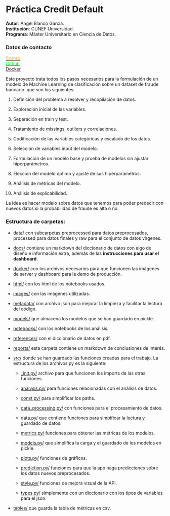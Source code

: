 # **Práctica Credit Default**

**Autor**: Ángel Blanco García.  
**Institución**: CUNEF Universidad.  
**Programa**: Máster Universitario en Ciencia de Datos.  

### **Datos de contacto**
[<font color='orange'>Correo</font>](angel.blanco@cunef.edu)  
[<font color='lime'>Github</font>](https://github.com/angelblancog/credit_default)  
[Docker](https://hub.docker.com/u/angelbg34)

Este proyecto trata todos los pasos necesarios para la formulación de un modelo de Machine Learning de clasificación sobre un dataset de fraude bancario. que son los siguientes:

1. Definición del problema a resolver y recopilación de datos.

2. Exploración inicial de las variables.

3. Separación en train y test.

4. Tratamiento de missings, outliers y correlaciones.

5. Codificación de las variables categóricas y escalado de los datos.

6. Selección de variables input del modelo.

7. Formulación de un modelo base y prueba de modelos sin ajustar hiperparámetros.

8. Elección del modelo óptimo y ajuste de sus hiperparámetros.

9. Análisis de métricas del modelo.

10. Análisis de explicabilidad.

La idea es hacer modelo sobre datos que tenemos para poder predecir con nuevos datos si la probabilidad de fraude es alta o no.


### **Estructura de carpetas:**

- [data/](data) con subcarpetas preprocessed para datos preprocesados, processed para datos finales y raw para el conjunto de datos vírgenes.

- [docs/](docs) contiene un markdown del diccionario de datos con algo de diseño e información extra, además de las **instrucciones para usar el dashboard**.

- [docker/](docker) con los archivos necesarios para que funcionen las imágenes de server y dashboard para la demo de producción.

- [html/](html) con los html de los notebooks usados.

- [images/](images) con las imágenes utilizadas.

- [metadata/](metadata) con archivo json para mejorar la limpieza y facilitar la lectura del código. 

- [models/](models) que almacena los modelos que se han guardado en pickle.

- [notebooks/](notebooks) con los notebooks de los análisis.

- [references/](references) con el diccionario de datos en pdf.

- [reports/](reports) esta carpeta contiene un markdown de conclusiones de interés.

- [src/](src) donde se han guardado las funciones creadas para el trabajo. La estructura de los archivos py es la siguiente:

   - [_init.py/](src/__init__.py) archivo para que funcionen los imports de las otras funciones.

   - [analysis.py/](src/analysis.py) para funciones relacionadas con el análisis de datos.

   - [const.py/](src/const.py) para simplificar los paths.

   - [data_processing.py/](src/data_processing.py) con funciones para el procesamiento de datos.

   - [data.py/](src/data.py) que contiene funciones para simpificar la lectura y guardado de datos.

   - [metrics.py/](src/metrics.py) funciones para obtener las métricas de los modelos.

   - [models.py/](src/models.py) que simplifica la carga y el guardado de los modelos en pickle.

   - [plots.py/](src/plots.py) funciones de gráficos.
   
   - [prediction.py/](src/prediction.py) funciones para que la app haga predicciones sobre los datos nuevos preprocesados.
   
   - [style.py/](src/style.py) funciones de mejora visual de la API.

   - [types.py/](src/types.py) simplemente con un diccionario con los tipos de variables para el json.


- [tables/](tables) que guarda la tabla de métricas en csv.
